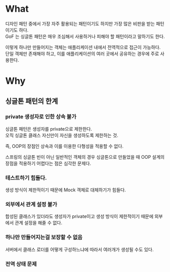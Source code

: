 # What

디자인 패턴 중에서 가장 자주 활용되는 패턴이기도 하지만 가장 많은 비판을 받는 패턴이기도 하다.   
GoF 는 싱글톤 패턴은 매우 조심해서 사용하거나 피해야 할 패턴이라고 말하기도 한다.  


이렇게 하나만 만들어지는 객체는 애플리케이션 내에서 전역적으로 접근이 가능하다.   
단일 객체만 존재해야 하고, 이를 애플리케이션의 여러 곳에서 공유하는 경우에 주로 사용한다.  


# Why

## 싱글톤 패턴의 한계

### private 생성자로 인한 상속 불가

싱글톤 패턴은 생성자를 private으로 제한한다.  
오직 싱글톤 클래스 자신만이 자신을 생성하도록 제한하는 것.  

즉, OOP의 장점인 상속과 이를 이용한 다형성을 적용할 수 없다.  

스프링의 싱글톤 빈이 아닌 일반적인 객체의 경우 싱글톤으로 만들었을 때 OOP 설계의 장점을 적용하기 어렵다는 점은 심각한 문제다.

### 테스트하기 힘들다. 

생성 방식이 제한적이기 때문에 Mock 객체로 대체하기가 힘들다. 


### 외부에서 관계 설정 불가

합성된 클래스가 있더라도 생성자가 private이고 생성 방식이 제한적이기 때문에 외부에서 관계 설정을 해줄 수 없다.  


### 하나만 만들어지는걸 보장할 수 없음

서버에서 클래스 로더를 어떻게 구성하느냐에 따라서 여러개가 생성될 수도 있다.  


### 전역 상태 문제

